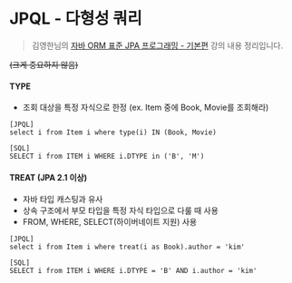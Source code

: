 # JPQL - 다형성 쿼리
> 김영한님의 [자바 ORM 표준 JPA 프로그래밍 - 기본편](https://www.inflearn.com/course/ORM-JPA-Basic/dashboard) 강의 내용 정리입니다.

~~(크게 중요하지 않음)~~

#### TYPE
- 조회 대상을 특정 자식으로 한정 (ex. Item 중에 Book, Movie를 조회해라)
```
[JPQL]
select i from Item i where type(i) IN (Book, Movie)

[SQL]
SELECT i from ITEM i WHERE i.DTYPE in ('B', 'M')
```

#### TREAT (JPA 2.1 이상)
- 자바 타입 캐스팅과 유사
- 상속 구조에서 부모 타입을 특정 자식 타입으로 다룰 때 사용
- FROM, WHERE, SELECT(하이버네이트 지원) 사용
```
[JPQL]
select i from Item i where treat(i as Book).author = 'kim'

[SQL]
SELECT i from ITEM i WHERE i.DTYPE = 'B' AND i.author = 'kim'
```
